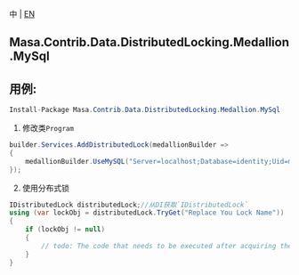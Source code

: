 中 | [EN](README.md)

## Masa.Contrib.Data.DistributedLocking.Medallion.MySql

## 用例:

```c#
Install-Package Masa.Contrib.Data.DistributedLocking.Medallion.MySql
```

1. 修改类`Program`

``` C#
builder.Services.AddDistributedLock(medallionBuilder =>
{
    medallionBuilder.UseMySQL("Server=localhost;Database=identity;Uid=myUsername;Pwd=P@ssw0rd");
});
```

2. 使用分布式锁

``` C#
IDistributedLock distributedLock;//从DI获取`IDistributedLock`
using (var lockObj = distributedLock.TryGet("Replace You Lock Name"))
{
    if (lockObj != null)
    {
        // todo: The code that needs to be executed after acquiring the distributed lock
    }
}
```

